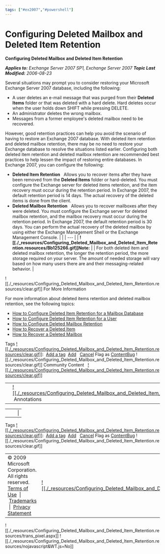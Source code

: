 ```yaml
---
tags: ["#ex2007","#powershell"]
---
```

# Configuring Deleted Mailbox and Deleted Item Retention

**Configuring Deleted Mailbox and Deleted Item Retention**

**_Applies to:_** _Exchange Server 2007 SP1, Exchange Server 2007_ **_Topic Last Modified:_** _2006-08-23_

Several situations may prompt you to consider restoring your Microsoft Exchange Server 2007 database, including the following:

* A user deletes an e-mail message that was purged from their **Deleted Items** folder or that was deleted with a hard delete. Hard deletes occur when the user holds down SHIFT while pressing DELETE.
* An administrator deletes the wrong mailbox.
* Messages from a former employee's deleted mailbox need to be recovered.

However, good retention practices can help you avoid the scenario of having to restore an Exchange 2007 database. With deleted item retention and deleted mailbox retention, there may be no need to restore your Exchange database to resolve the situations listed earlier. Configuring both deleted item retention and deleted mailbox retention are recommended best practices to help lessen the impact of restoring entire databases. In Exchange 2007, you can configure the following:

* **Deleted Item Retention**   Allows you to recover items after they have been removed from the **Deleted Items** folder or hard-deleted. You must configure the Exchange server for deleted items retention, and the item recovery must occur during the retention period. In Exchange 2007, the default retention period is 14 days. The actual recovery of the deleted items is done from the client.
* **Deleted Mailbox Retention**   Allows you to recover mailboxes after they were deleted. You must configure the Exchange server for deleted mailbox retention, and the mailbox recovery must occur during the retention period. In Exchange 2007, the default retention period is 30 days. You can perform the actual recovery of the deleted mailbox by using either the Exchange Management Shell or the Exchange Management Console.
		|     |
	| --- |
	| **![[./_resources/Configuring_Deleted_Mailbox_and_Deleted_Item_Retention.resources/Bb125266.gif]]Note:** |
	| For both deleted item and deleted mailbox retention, the longer the retention period, the more storage required on your server. The amount of needed storage will vary based on how many users there are and their messaging-related behavior. |
	

![[./_resources/Configuring_Deleted_Mailbox_and_Deleted_Item_Retention.resources/clear.gif]] For More Information

For more information about deleted items retention and deleted mailbox retention, see the following topics:

* [How to Configure Deleted Item Retention for a Mailbox Database](http://technet.microsoft.com/en-us/library/aa997206.aspx)
* [How to Configure Deleted Item Retention for a User](http://technet.microsoft.com/en-us/library/aa995946.aspx)
* [How to Configure Deleted Mailbox Retention](http://technet.microsoft.com/en-us/library/bb125047.aspx)
* [How to Recover a Deleted Item](http://technet.microsoft.com/en-us/library/aa997155.aspx)
* [How to Recover a Deleted Mailbox](http://technet.microsoft.com/en-us/library/aa997182.aspx)

Tags [![[./_resources/Configuring_Deleted_Mailbox_and_Deleted_Item_Retention.resources/clear.gif]]](http://technet.microsoft.com/Platform/Controls/CCTagEditor/resources/taghelp.htm):  [Add a tag](http://technet.microsoft.com/Platform/Controls/CCTagEditor/#)  [Add](http://technet.microsoft.com/Platform/Controls/CCTagEditor/#)   [Cancel](http://technet.microsoft.com/Platform/Controls/CCTagEditor/#)
Flag as [ContentBug](http://technet.microsoft.com/Platform/Controls/CCTagEditor/#)
![[./_resources/Configuring_Deleted_Mailbox_and_Deleted_Item_Retention.resources/clear.gif]]
Community Content   [![[./_resources/Configuring_Deleted_Mailbox_and_Deleted_Item_Retention.resources/clear.gif]]](http://technet.microsoft.com/Platform/Controls/CCSection/resources/cchelp.htm)

|     |     |     |
| --- | --- | --- |
|     | [![[./_resources/Configuring_Deleted_Mailbox_and_Deleted_Item_Retention.resources/clear.gif]]](http://technet.microsoft.com/en-us/library/community-edits.rss?topic=bb125266\|en-us\|80)  Annotations |     |

|     |     |     |
| --- | --- | --- |
|     |     | \|  |

Tags [![[./_resources/Configuring_Deleted_Mailbox_and_Deleted_Item_Retention.resources/clear.gif]]](http://technet.microsoft.com/Platform/Controls/CCTagEditor/resources/taghelp.htm):  [Add a tag](http://technet.microsoft.com/Platform/Controls/CCTagEditor/#)  [Add](http://technet.microsoft.com/Platform/Controls/CCTagEditor/#)   [Cancel](http://technet.microsoft.com/Platform/Controls/CCTagEditor/#)
Flag as [ContentBug](http://technet.microsoft.com/Platform/Controls/CCTagEditor/#)
![[./_resources/Configuring_Deleted_Mailbox_and_Deleted_Item_Retention.resources/clear.gif]]

|     |     |
| --- | --- |
| © 2009 Microsoft Corporation. All rights reserved. [Terms of Use](http://www.microsoft.com/info/cpyright.mspx)  \|  [Trademarks](http://www.microsoft.com/library/toolbar/3.0/trademarks/en-us.mspx)  \|  [Privacy Statement](http://www.microsoft.com/info/privacy.mspx) | [![[./_resources/Configuring_Deleted_Mailbox_and_Deleted_Item_Retention.resources/clear.gif]]](http://www.microsoft.com/) |

![[./_resources/Configuring_Deleted_Mailbox_and_Deleted_Item_Retention.resources/trans_pixel.aspx]]
![[./_resources/Configuring_Deleted_Mailbox_and_Deleted_Item_Retention.resources/nojavascript&WT.js=No]]
